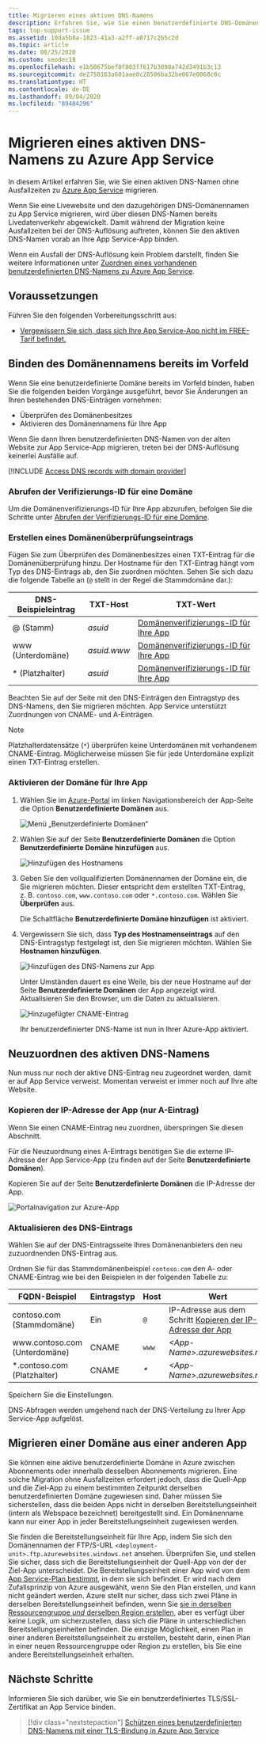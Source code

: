 ```yaml
---
title: Migrieren eines aktiven DNS-Namens
description: Erfahren Sie, wie Sie einen benutzerdefinierte DNS-Domänennamen, der bereits einer Livewebsite zugewiesen ist, ohne Ausfallzeiten zu Azure App Service migrieren.
tags: top-support-issue
ms.assetid: 10da5b8a-1823-41a3-a2ff-a0717c2b5c2d
ms.topic: article
ms.date: 08/25/2020
ms.custom: seodec18
ms.openlocfilehash: e1b50675bef0f883ff617b3098a742d3491b3c13
ms.sourcegitcommit: de2750163a601aae0c28506ba32be067e0068c0c
ms.translationtype: HT
ms.contentlocale: de-DE
ms.lasthandoff: 09/04/2020
ms.locfileid: "89484296"
---
```

# <a name="migrate-an-active-dns-name-to-azure-app-service"></a>Migrieren eines aktiven DNS-Namens zu Azure App Service

In diesem Artikel erfahren Sie, wie Sie einen aktiven DNS-Namen ohne Ausfallzeiten zu [Azure App Service](../app-service/overview.md) migrieren.

Wenn Sie eine Livewebsite und den dazugehörigen DNS-Domänennamen zu App Service migrieren, wird über diesen DNS-Namen bereits Livedatenverkehr abgewickelt. Damit während der Migration keine Ausfallzeiten bei der DNS-Auflösung auftreten, können Sie den aktiven DNS-Namen vorab an Ihre App Service-App binden.

Wenn ein Ausfall der DNS-Auflösung kein Problem darstellt, finden Sie weitere Informationen unter [Zuordnen eines vorhandenen benutzerdefinierten DNS-Namens zu Azure App Service](app-service-web-tutorial-custom-domain.md).

## <a name="prerequisites"></a>Voraussetzungen

Führen Sie den folgenden Vorbereitungsschritt aus:

- [Vergewissern Sie sich, dass sich Ihre App Service-App nicht im FREE-Tarif befindet.](app-service-web-tutorial-custom-domain.md#checkpricing)

## <a name="bind-the-domain-name-preemptively"></a>Binden des Domänennamens bereits im Vorfeld

Wenn Sie eine benutzerdefinierte Domäne bereits im Vorfeld binden, haben Sie die folgenden beiden Vorgänge ausgeführt, bevor Sie Änderungen an Ihren bestehenden DNS-Einträgen vornehmen:

- Überprüfen des Domänenbesitzes
- Aktivieren des Domänennamens für Ihre App

Wenn Sie dann Ihren benutzerdefinierten DNS-Namen von der alten Website zur App Service-App migrieren, treten bei der DNS-Auflösung keinerlei Ausfälle auf.

[!INCLUDE [Access DNS records with domain provider](../../includes/app-service-web-access-dns-records.md)]

### <a name="get-domain-verification-id"></a>Abrufen der Verifizierungs-ID für eine Domäne

Um die Domänenverifizierungs-ID für Ihre App abzurufen, befolgen Sie die Schritte unter [Abrufen der Verifizierungs-ID für eine Domäne](app-service-web-tutorial-custom-domain.md#get-a-domain-verification-id).

### <a name="create-domain-verification-record"></a>Erstellen eines Domänenüberprüfungseintrags

Fügen Sie zum Überprüfen des Domänenbesitzes einen TXT-Eintrag für die Domänenüberprüfung hinzu. Der Hostname für den TXT-Eintrag hängt vom Typ des DNS-Eintrags ab, den Sie zuordnen möchten. Sehen Sie sich dazu die folgende Tabelle an (`@` stellt in der Regel die Stammdomäne dar.):

| DNS-Beispieleintrag | TXT-Host | TXT-Wert |
| - | - | - |
| \@ (Stamm) | _asuid_ | [Domänenverifizierungs-ID für Ihre App](app-service-web-tutorial-custom-domain.md#get-a-domain-verification-id) |
| www (Unterdomäne) | _asuid.www_ | [Domänenverifizierungs-ID für Ihre App](app-service-web-tutorial-custom-domain.md#get-a-domain-verification-id) |
| \* (Platzhalter) | _asuid_ | [Domänenverifizierungs-ID für Ihre App](app-service-web-tutorial-custom-domain.md#get-a-domain-verification-id) |

Beachten Sie auf der Seite mit den DNS-Einträgen den Eintragstyp des DNS-Namens, den Sie migrieren möchten. App Service unterstützt Zuordnungen von CNAME- und A-Einträgen.

> [!NOTE]
> Platzhalterdatensätze (`*`) überprüfen keine Unterdomänen mit vorhandenem CNAME-Eintrag. Möglicherweise müssen Sie für jede Unterdomäne explizit einen TXT-Eintrag erstellen.

### <a name="enable-the-domain-for-your-app"></a>Aktivieren der Domäne für Ihre App

1. Wählen Sie im [Azure-Portal](https://portal.azure.com) im linken Navigationsbereich der App-Seite die Option **Benutzerdefinierte Domänen** aus. 

    ![Menü „Benutzerdefinierte Domänen“](./media/app-service-web-tutorial-custom-domain/custom-domain-menu.png)

1. Wählen Sie auf der Seite **Benutzerdefinierte Domänen** die Option **Benutzerdefinierte Domäne hinzufügen** aus.

    ![Hinzufügen des Hostnamens](./media/app-service-web-tutorial-custom-domain/add-host-name-cname.png)

1. Geben Sie den vollqualifizierten Domänennamen der Domäne ein, die Sie migrieren möchten. Dieser entspricht dem erstellten TXT-Eintrag, z. B. `contoso.com`, `www.contoso.com` oder `*.contoso.com`. Wählen Sie **Überprüfen** aus.

    Die Schaltfläche **Benutzerdefinierte Domäne hinzufügen** ist aktiviert. 

1. Vergewissern Sie sich, dass **Typ des Hostnamenseintrags** auf den DNS-Eintragstyp festgelegt ist, den Sie migrieren möchten. Wählen Sie **Hostnamen hinzufügen**.

    ![Hinzufügen des DNS-Namens zur App](./media/app-service-web-tutorial-custom-domain/validate-domain-name-cname.png)

    Unter Umständen dauert es eine Weile, bis der neue Hostname auf der Seite **Benutzerdefinierte Domänen** der App angezeigt wird. Aktualisieren Sie den Browser, um die Daten zu aktualisieren.

    ![Hinzugefügter CNAME-Eintrag](./media/app-service-web-tutorial-custom-domain/cname-record-added.png)

    Ihr benutzerdefinierter DNS-Name ist nun in Ihrer Azure-App aktiviert. 

## <a name="remap-the-active-dns-name"></a>Neuzuordnen des aktiven DNS-Namens

Nun muss nur noch der aktive DNS-Eintrag neu zugeordnet werden, damit er auf App Service verweist. Momentan verweist er immer noch auf Ihre alte Website.

<a name="info"></a>

### <a name="copy-the-apps-ip-address-a-record-only"></a>Kopieren der IP-Adresse der App (nur A-Eintrag)

Wenn Sie einen CNAME-Eintrag neu zuordnen, überspringen Sie diesen Abschnitt. 

Für die Neuzuordnung eines A-Eintrags benötigen Sie die externe IP-Adresse der App Service-App (zu finden auf der Seite **Benutzerdefinierte Domänen**).

Kopieren Sie auf der Seite **Benutzerdefinierte Domänen** die IP-Adresse der App.

![Portalnavigation zur Azure-App](./media/app-service-web-tutorial-custom-domain/mapping-information.png)

### <a name="update-the-dns-record"></a>Aktualisieren des DNS-Eintrags

Wählen Sie auf der DNS-Eintragsseite Ihres Domänenanbieters den neu zuzuordnenden DNS-Eintrag aus.

Ordnen Sie für das Stammdomänenbeispiel `contoso.com` den A- oder CNAME-Eintrag wie bei den Beispielen in der folgenden Tabelle zu: 

| FQDN-Beispiel | Eintragstyp | Host | Wert |
| - | - | - | - |
| contoso.com (Stammdomäne) | Ein | `@` | IP-Adresse aus dem Schritt [Kopieren der IP-Adresse der App](#info) |
| www\.contoso.com (Unterdomäne) | CNAME | `www` | _&lt;App-Name&gt;.azurewebsites.net_ |
| \*.contoso.com (Platzhalter) | CNAME | _\*_ | _&lt;App-Name&gt;.azurewebsites.net_ |

Speichern Sie die Einstellungen.

DNS-Abfragen werden umgehend nach der DNS-Verteilung zu Ihrer App Service-App aufgelöst.

## <a name="migrate-domain-from-another-app"></a>Migrieren einer Domäne aus einer anderen App

Sie können eine aktive benutzerdefinierte Domäne in Azure zwischen Abonnements oder innerhalb desselben Abonnements migrieren. Eine solche Migration ohne Ausfallzeiten erfordert jedoch, dass die Quell-App und die Ziel-App zu einem bestimmten Zeitpunkt derselben benutzerdefinierten Domäne zugewiesen sind. Daher müssen Sie sicherstellen, dass die beiden Apps nicht in derselben Bereitstellungseinheit (intern als Webspace bezeichnet) bereitgestellt sind. Ein Domänenname kann nur einer App in jeder Bereitstellungseinheit zugewiesen werden.

Sie finden die Bereitstellungseinheit für Ihre App, indem Sie sich den Domänennamen der FTP/S-URL `<deployment-unit>.ftp.azurewebsites.windows.net` ansehen. Überprüfen Sie, und stellen Sie sicher, dass sich die Bereitstellungseinheit der Quell-App von der der Ziel-App unterscheidet. Die Bereitstellungseinheit einer App wird von dem [App Service-Plan bestimmt](overview-hosting-plans.md), in dem sie sich befindet. Er wird nach dem Zufallsprinzip von Azure ausgewählt, wenn Sie den Plan erstellen, und kann nicht geändert werden. Azure stellt nur sicher, dass sich zwei Pläne in derselben Bereitstellungseinheit befinden, wenn Sie [sie in derselben Ressourcengruppe *und* derselben Region erstellen](app-service-plan-manage.md#create-an-app-service-plan), aber es verfügt über keine Logik, um sicherzustellen, dass sich die Pläne in unterschiedlichen Bereitstellungseinheiten befinden. Die einzige Möglichkeit, einen Plan in einer anderen Bereitstellungseinheit zu erstellen, besteht darin, einen Plan in einer neuen Ressourcengruppe oder Region zu erstellen, bis Sie eine andere Bereitstellungseinheit erhalten.

## <a name="next-steps"></a>Nächste Schritte

Informieren Sie sich darüber, wie Sie ein benutzerdefiniertes TLS/SSL-Zertifikat an App Service binden.

> [!div class="nextstepaction"]
> [Schützen eines benutzerdefinierten DNS-Namens mit einer TLS-Bindung in Azure App Service](configure-ssl-bindings.md)
